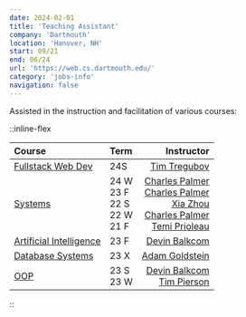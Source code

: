 ```yaml
---
date: 2024-02-01
title: 'Teaching Assistant'
company: 'Dartmouth'
location: 'Hanover, NH'
start: 09/21
end: 06/24
url: 'https://web.cs.dartmouth.edu/'
category: 'jobs-info'
navigation: false
---
```


Assisted in the instruction and facilitation
of various courses:

::inline-flex

| Course | Term | Instructor |
| :--- | :--- | ---: |
| [Fullstack Web Dev][cs52] | 24S | [Tim Tregubov][tim] |
| [Systems][cs50] |  24 W <br/> 23 F <br/> 22 S <br/> 22 W <br/> 21 F | [Charles Palmer][charles-palmer] <br> [Charles Palmer][charles-palmer] <br/> [Xia Zhou][xia-zhou] <br/> [Charles Palmer][charles-palmer] <br/> [Temi Prioleau][temi-prioleau] |
| [Artificial Intelligence][cs76] | 23 F | [Devin Balkcom][devin-balkcom] |
| [Database Systems][cs61] | 23 X | [Adam Goldstein][adam-goldstein] |
| [OOP][cs10] | 23 S <br/> 23 W | [Devin Balkcom][devin-balkcom] <br/> [Tim Pierson][timothy-pierson] |

::

[devin-balkcom]:   https://web.cs.dartmouth.edu/people/devin-j-balkcom
[xia-zhou]:        https://scholar.google.com/citations?user=t_DFZvgAAAAJ&hl=en
[charles-palmer]:  https://web.cs.dartmouth.edu/people/charles-c-palmer
[temi-prioleau]:   https://faculty-directory.dartmouth.edu/temiloluwa-o-prioleau
[timothy-pierson]: https://web.cs.dartmouth.edu/~tjp/
[adam-goldstein]:  https://faculty-directory.dartmouth.edu/adam-goldstein
[tim]:             https://www.zingweb.com

[cs52]:     https://dartmouth.smartcatalogiq.com/current/orc/Departments-Programs-Undergraduate/Computer-Science/COSC-Computer-Science-Undergraduate/COSC-52
[cs50]:     https://dartmouth.smartcatalogiq.com/current/orc/Departments-Programs-Undergraduate/Computer-Science/COSC-Computer-Science-Undergraduate/COSC-50
[cs10]:     https://dartmouth.smartcatalogiq.com/current/orc/Departments-Programs-Undergraduate/Computer-Science/COSC-Computer-Science-Undergraduate/COSC-10
[cs61]:     https://dartmouth.smartcatalogiq.com/current/orc/Departments-Programs-Undergraduate/Computer-Science/COSC-Computer-Science-Undergraduate/COSC-61
[cs76]:     https://dartmouth.smartcatalogiq.com/current/orc/Departments-Programs-Undergraduate/Computer-Science/COSC-Computer-Science-Undergraduate/COSC-76
